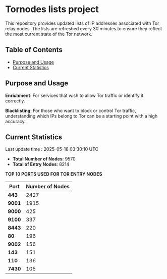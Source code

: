 # Tornodes lists project

This repository provides updated lists of IP addresses associated with Tor relay nodes. The lists are refreshed every 30 minutes to ensure they reflect the most current state of the Tor network.

## Table of Contents

- [Purpose and Usage](#purpose-and-usage)
- [Current Statistics](#current-statistics)


## Purpose and Usage

**Enrichment**: For services that wish to allow Tor traffic or identify it correctly.

**Blacklisting**: For those who want to block or control Tor traffic, understanding which IPs belong to Tor can be a starting point with a high accuracy.

## Current Statistics

Last update time : 2025-05-18 03:30:10 UTC

- **Total Number of Nodes**: 9570
- **Total of Entry Nodes**: 8214

**TOP 10 PORTS USED FOR TOR ENTRY NODES**

| **Port** | **Number of Nodes** |
|------|-----------------|
| **443**   | 2427  |
| **9001**   | 1915  |
| **9000**   | 425  |
| **9100**   | 337  |
| **8443**   | 220  |
| **80**   | 196  |
| **9002**   | 156  |
| **143**   | 151  |
| **110**   | 136  |
| **7430**   | 105  |

